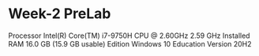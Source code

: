 # Week-2 PreLab

Processor	Intel(R) Core(TM) i7-9750H CPU @ 2.60GHz   2.59 GHz
Installed RAM	16.0 GB (15.9 GB usable)
Edition	Windows 10 Education
Version	20H2

